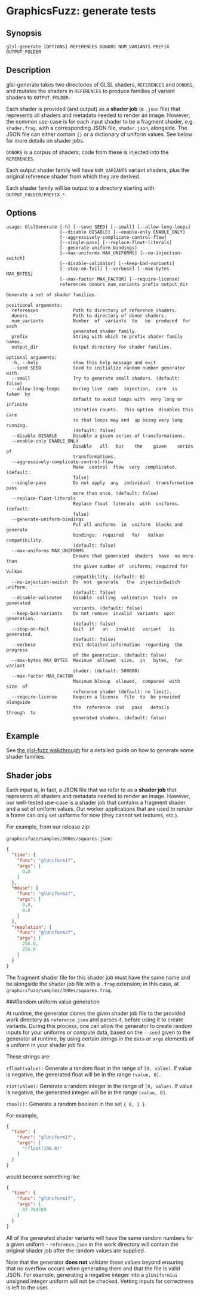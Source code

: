 # GraphicsFuzz: generate tests

## Synopsis

`glsl-generate [OPTIONS] REFERENCES DONORS NUM_VARIANTS PREFIX OUTPUT_FOLDER`


## Description

glsl-generate takes two directories of GLSL shaders, `REFERENCES` and `DONORS`,
and mutates the shaders in `REFERENCES` to produce families of variant
shaders to `OUTPUT_FOLDER`.

Each shader is provided (and output)
as a **shader job** (a `.json` file)
that represents all shaders and metadata needed to
render an image.
However, the common use-case
is for each input shader to be a fragment shader, e.g. `shader.frag`,
with a corresponding JSON file, `shader.json`, alongside.
The JSON file can either contain `{}` or a dictionary of uniform values.
See below for more details on shader jobs.

`DONORS` is a corpus of shaders; code from these is injected into the `REFERENCES`.

Each output shader family will have `NUM_VARIANTS` variant shaders, plus
the original reference shader from which they are derived.

Each shader family will be output to a directory starting with `OUTPUT_FOLDER/PREFIX_*`.

## Options

```shell
usage: GlslGenerate [-h] [--seed SEED] [--small] [--allow-long-loops]
                    [--disable DISABLE] [--enable-only ENABLE_ONLY]
                    [--aggressively-complicate-control-flow]
                    [--single-pass] [--replace-float-literals]
                    [--generate-uniform-bindings]
                    [--max-uniforms MAX_UNIFORMS] [--no-injection-switch]
                    [--disable-validator] [--keep-bad-variants]
                    [--stop-on-fail] [--verbose] [--max-bytes MAX_BYTES]
                    [--max-factor MAX_FACTOR] [--require-license]
                    references donors num_variants prefix output_dir

Generate a set of shader families.

positional arguments:
  references             Path to directory of reference shaders.
  donors                 Path to directory of donor shaders.
  num_variants           Number  of  variants  to   be  produced  for  each
                         generated shader family.
  prefix                 String with which to prefix shader family names.
  output_dir             Output directory for shader families.

optional arguments:
  -h, --help             show this help message and exit
  --seed SEED            Seed to initialize random number generator with.
  --small                Try to generate small shaders. (default: false)
  --allow-long-loops     During live  code  injection,  care  is  taken  by
                         default to avoid loops with  very long or infinite
                         iteration counts.  This option  disables this care
                         so that loops may end  up being very long running.
                         (default: false)
  --disable DISABLE      Disable a given series of transformations.
  --enable-only ENABLE_ONLY
                         Disable   all   but    the    given    series   of
                         transformations.
  --aggressively-complicate-control-flow
                         Make  control  flow  very  complicated.  (default:
                         false)
  --single-pass          Do not apply  any  individual  transformation pass
                         more than once. (default: false)
  --replace-float-literals
                         Replace float  literals  with  uniforms. (default:
                         false)
  --generate-uniform-bindings
                         Put all uniforms  in  uniform  blocks and generate
                         bindings;  required   for   Vulkan  compatibility.
                         (default: false)
  --max-uniforms MAX_UNIFORMS
                         Ensure that generated  shaders  have  no more than
                         the given number of  uniforms; required for Vulkan
                         compatibility. (default: 0)
  --no-injection-switch  Do  not  generate   the  injectionSwitch  uniform.
                         (default: false)
  --disable-validator    Disable  calling  validation  tools  on  generated
                         variants. (default: false)
  --keep-bad-variants    Do not remove  invalid  variants  upon generation.
                         (default: false)
  --stop-on-fail         Quit  if   an   invalid   variant   is  generated.
                         (default: false)
  --verbose              Emit detailed information  regarding  the progress
                         of the generation. (default: false)
  --max-bytes MAX_BYTES  Maximum  allowed  size,  in   bytes,  for  variant
                         shader. (default: 500000)
  --max-factor MAX_FACTOR
                         Maximum blowup  allowed,  compared  with  size  of
                         reference shader (default: no limit).
  --require-license      Require a license  file  to  be provided alongside
                         the  reference  and   pass   details   through  to
                         generated shaders. (default: false)
```

## Example

See [the glsl-fuzz walkthrough](glsl-fuzz-walkthrough.md#generating-some-shader-families)
for a detailed guide on how to generate some shader families.

## Shader jobs

Each input is, in fact,
a JSON file that we refer to as a
**shader job** that
represents all shaders and metadata needed to
render an image.
However,
our well-tested use-case is
a shader job that contains a fragment shader
and a set of uniform values.
Our worker applications that are used to render a frame
can only set uniforms for now
(they cannot set textures, etc.).

For example, from our release zip:

`graphicsfuzz/samples/300es/squares.json`:

```json
{
  "time": {
    "func": "glUniform1f",
    "args": [
      0.0
    ]
  },
  "mouse": {
    "func": "glUniform2f",
    "args": [
      0.0,
      0.0
    ]
  },
  "resolution": {
    "func": "glUniform2f",
    "args": [
      256.0,
      256.0
    ]
  }
}
```

The fragment shader file for this shader job
must have the same name and be alongside the shader job file
with a `.frag` extension;
in this case, at `graphicsfuzz/samples/300es/squares.frag`.

###Random uniform value generation

At runtime, the generator clones the given shader job file to the
provided work directory as `reference.json` and parses it, before using it to create
variants. During this process, one can allow the generator to create
random inputs for your uniforms or compute data, based on the `--seed` given to the
generator at runtime, by using certain strings in the `data` or `args` elements
of a uniform in your shader job file.

These strings are:

`rfloat(value):` Generate a random float in the range of `[0, value)`.
If value is negative, the generated float will be in the range `(value, 0]`.

`rint(value):` Generate a random integer in the range of `[0, value)`.
If value is negative, the generated integer will be in the range `(value, 0]`.

`rbool():` Generate a random boolean in the set `{ 0, 1 }`.

For example,

```json
{
  "time": {
    "func": "glUniform1f",
    "args": [
      "rfloat(100.0)"
    ]
  }
}
```

would become something like

```json
{
  "time": {
    "func": "glUniform1f",
    "args": [
      47.784789
    ]
  }
}
```

All of the generated shader variants will have the same random numbers for
a given uniform - `reference.json` in the work directory will contain the original
shader job after the random values are supplied.

Note that the generator **does not** validate these values beyond ensuring that
no overflow occurs when generating them and that the file is valid JSON. 
For example, generating a negative integer into a `glUniform1ui` unsigned integer 
uniform will not be checked. Vetting inputs for correctness is left to the user.
